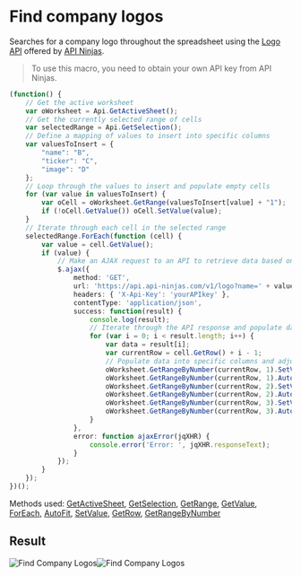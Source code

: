 # Find company logos

Searches for a company logo throughout the spreadsheet using the [Logo API](https://api-ninjas.com/api/logo) offered by [API Ninjas](https://api-ninjas.com).

> To use this macro, you need to obtain your own API key from API Ninjas.

<!-- This code snippet is shown in the screenshot. -->

<!-- eslint-skip -->

```ts
(function() {
    // Get the active worksheet
    var oWorksheet = Api.GetActiveSheet();
    // Get the currently selected range of cells
    var selectedRange = Api.GetSelection();
    // Define a mapping of values to insert into specific columns
    var valuesToInsert = {
        "name": "B",
        "ticker": "C",
        "image": "D"
    };
    // Loop through the values to insert and populate empty cells
    for (var value in valuesToInsert) {
        var oCell = oWorksheet.GetRange(valuesToInsert[value] + "1");
        if (!oCell.GetValue()) oCell.SetValue(value);
    } 
    // Iterate through each cell in the selected range
    selectedRange.ForEach(function (cell) {
        var value = cell.GetValue();
        if (value) {
            // Make an AJAX request to an API to retrieve data based on the cell value
            $.ajax({
                method: 'GET',
                url: 'https://api.api-ninjas.com/v1/logo?name=' + value,
                headers: { 'X-Api-Key': 'yourAPIkey' },
                contentType: 'application/json',
                success: function(result) {
                    console.log(result);
                    // Iterate through the API response and populate data into specific columns
                    for (var i = 0; i < result.length; i++) {
                        var data = result[i];
                        var currentRow = cell.GetRow() + i - 1;
                        // Populate data into specific columns and adjust column width
                        oWorksheet.GetRangeByNumber(currentRow, 1).SetValue(data.name);
                        oWorksheet.GetRangeByNumber(currentRow, 1).AutoFit(false, true);
                        oWorksheet.GetRangeByNumber(currentRow, 2).SetValue(data.ticker);
                        oWorksheet.GetRangeByNumber(currentRow, 2).AutoFit(false, true);
                        oWorksheet.GetRangeByNumber(currentRow, 3).SetValue(data.image);
                        oWorksheet.GetRangeByNumber(currentRow, 3).AutoFit(false, true);
                    }
                },
                error: function ajaxError(jqXHR) {
                    console.error('Error: ', jqXHR.responseText);
                }
            });
        }
    });
})();
```

Methods used: [GetActiveSheet](../../../../office-api/usage-api/spreadsheet-api/Api/Methods/GetActiveSheet.md), [GetSelection](../../../../office-api/usage-api/spreadsheet-api/Api/Methods/GetSelection.md), [GetRange](../../../../office-api/usage-api/spreadsheet-api/ApiWorksheet/Methods/GetRange.md), [GetValue](../../../../office-api/usage-api/spreadsheet-api/ApiRange/Methods/GetValue.md), [ForEach](../../../../office-api/usage-api/spreadsheet-api/ApiRange/Methods/ForEach.md), [AutoFit](../../../../office-api/usage-api/spreadsheet-api/ApiRange/Methods/AutoFit.md), [SetValue](../../../../office-api/usage-api/spreadsheet-api/ApiRange/Methods/SetValue.md), [GetRow](../../../../office-api/usage-api/spreadsheet-api/ApiRange/Methods/GetRow.md), [GetRangeByNumber](../../../../office-api/usage-api/spreadsheet-api/ApiWorksheet/Methods/GetRangeByNumber.md)

## Result

<!-- imgpath -->

![Find Company Logos](/assets/images/plugins/find-company-logos.png#gh-light-mode-only)![Find Company Logos](/assets/images/plugins/find-company-logos.dark.png#gh-dark-mode-only)
